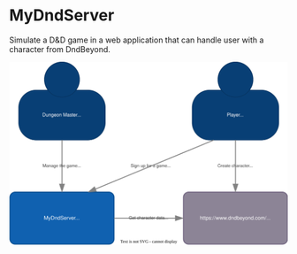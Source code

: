 # MyDndServer
Simulate a D&amp;D game in a web application that can handle user with a character from DndBeyond.

![ProjectContext](doc/assets/context.svg)
